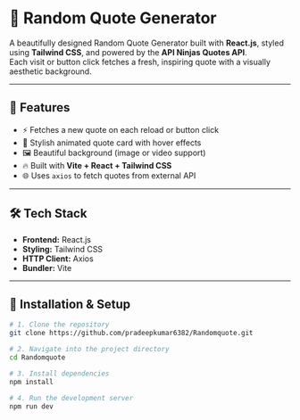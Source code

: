# 🌟 Random Quote Generator

A beautifully designed Random Quote Generator built with **React.js**, styled using **Tailwind CSS**, and powered by the **API Ninjas Quotes API**.  
Each visit or button click fetches a fresh, inspiring quote with a visually aesthetic background.

---

## 🚀 Features

- ⚡ Fetches a new quote on each reload or button click
- 🎨 Stylish animated quote card with hover effects
- 🖼️ Beautiful background (image or video support)
- 🔥 Built with **Vite + React + Tailwind CSS**
- 🌐 Uses `axios` to fetch quotes from external API

---

## 🛠️ Tech Stack

- **Frontend:** React.js
- **Styling:** Tailwind CSS
- **HTTP Client:** Axios
- **Bundler:** Vite

---

## 🔧 Installation & Setup

```bash
# 1. Clone the repository
git clone https://github.com/pradeepkumar6382/Randomquote.git

# 2. Navigate into the project directory
cd Randomquote

# 3. Install dependencies
npm install

# 4. Run the development server
npm run dev
